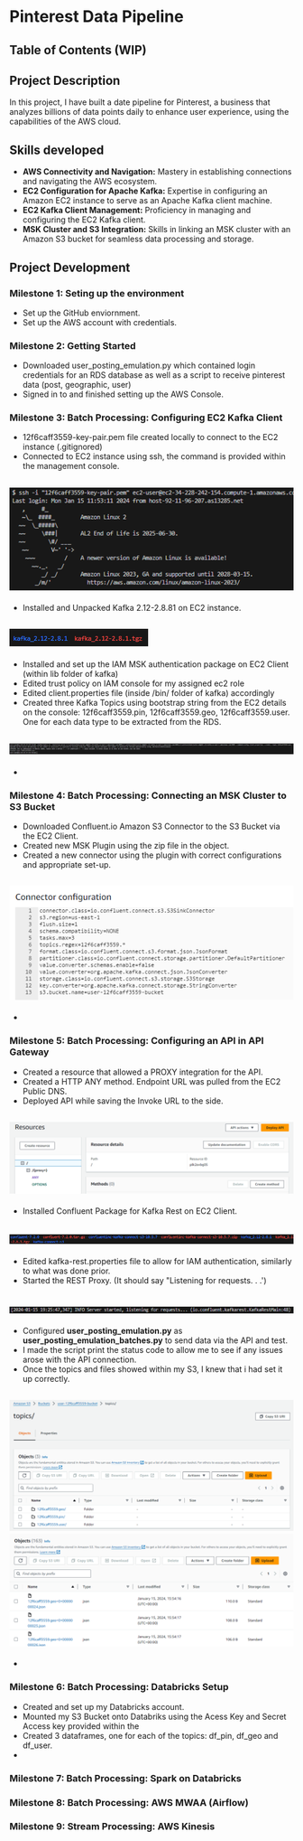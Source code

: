 # Pinterest Data Pipeline

## Table of Contents (WIP)


## Project Description

In this project, I have built a date pipeline for Pinterest, a business that  analyzes billions of data points daily to enhance user experience, using the capabilities of the AWS cloud.

## Skills developed

- **AWS Connectivity and Navigation:** Mastery in establishing connections and navigating the AWS ecosystem.
- **EC2 Configuration for Apache Kafka:** Expertise in configuring an Amazon EC2 instance to serve as an Apache Kafka client machine.
- **EC2 Kafka Client Management:** Proficiency in managing and configuring the EC2 Kafka client.
- **MSK Cluster and S3 Integration:** Skills in linking an MSK cluster with an Amazon S3 bucket for seamless data processing and storage.


## Project Development

### Milestone 1: Seting up the environment
- Set up the GitHub enviornment.
- Set up the AWS account with credentials.
### Milestone 2: Getting Started
- Downloaded user_posting_emulation.py which contained login credentials for an RDS database as well as a script to receive pinterest data (post, geographic, user)
- Signed in to and finished setting up the AWS Console. 
### Milestone 3: Batch Processing: Configuring EC2 Kafka Client
- 12f6caff3559-key-pair.pem file created locally to connect to the EC2 instance (.gitignored)
- Connected to EC2 instance using ssh, the command is provided within the management console.

![Alt text](image-1.png)
--
- Installed and Unpacked Kafka 2.12-2.8.81 on EC2 instance.

![Alt text](image.png)
--
- Installed and set up the IAM MSK authentication package on EC2 Client (within lib folder of kafka)
- Edited trust policy on IAM console for my assigned ec2 role
- Edited client.properties file (inside /bin/ folder of kafka) accordingly
- Created three Kafka Topics using bootstrap string from the EC2 details on the console: 12f6caff3559.pin, 12f6caff3559.geo, 12f6caff3559.user. One for each data type to be extracted from the RDS.

![Alt text](image-2.png)
--
- 
### Milestone 4: Batch Processing: Connecting an MSK Cluster to S3 Bucket
- Downloaded Confluent.io Amazon S3 Connector to the S3 Bucket via the EC2 Client.
- Created new MSK Plugin using the zip file in the object.
- Created a new connector using the plugin with correct configurations and appropriate set-up.

![Alt text](image-3.png)
--
- 
### Milestone 5: Batch Processing: Configuring an API in API Gateway
- Created a resource that allowed a PROXY integration for the API.
- Created a HTTP ANY method. Endpoint URL was pulled from the EC2 Public DNS. 
- Deployed API while saving the Invoke URL to the side. 

![Alt text](image-4.png)
--
- Installed Confluent Package for Kafka Rest on EC2 Client.

![Alt text](image-5.png)
--
-  Edited kafka-rest.properties file to allow for IAM authentication, similarly to what was done prior.
- Started the REST Proxy. (It should say "Listening for requests. . .')

![Alt text](image-6.png)
--
- Configured **user_posting_emulation.py** as **user_posting_emulation_batches.py** to send data via the API and test.
- I made the script print the status code to allow me to see if any issues arose with the API connection.
- Once the topics and files showed within my S3, I knew that i had set it up correctly.

![Alt text](image-7.png)
![Alt text](image-8.png)
--
- 
### Milestone 6: Batch Processing: Databricks Setup
- Created and set up my Databricks account.
- Mounted my S3 Bucket onto Databriks using the Acess Key and Secret Access key provided within the 
- Created 3 dataframes, one for each of the topics: df_pin, df_geo and df_user.
- 
### Milestone 7: Batch Processing: Spark on Databricks
### Milestone 8: Batch Processing: AWS MWAA (Airflow)
### Milestone 9: Stream Processing: AWS Kinesis



